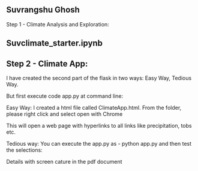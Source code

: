 Suvrangshu Ghosh
----------------

Step 1 - Climate Analysis and Exploration: 

Suvclimate_starter.ipynb
-----------------------------------------------------------------------
Step 2 - Climate App:
-------------------

I have created the second part of the flask in two ways: Easy Way, Tedious Way.

But first execute code app.py at command line:

Easy Way:
I created a html file called ClimateApp.html.
From the folder, please right click and select open with Chrome

This will open a web page with hyperlinks to all links like precipitation, tobs etc.


Tedious way:
You can execute the app.py as -  python app.py and then test the selections:


Details with screen cature in the pdf document
